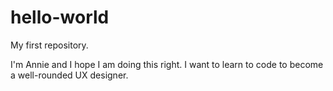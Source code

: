 # hello-world

My first repository.

I'm Annie and I hope I am doing this right.
I want to learn to code to become a well-rounded UX designer.
